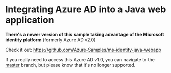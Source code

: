 # Integrating Azure AD into a Java web application

**There's a newer version of this sample taking advantage of the Microsoft identity platform** (formerly Azure AD v2.0)

 Check it out: https://github.com/Azure-Samples/ms-identity-java-webapp

 If you really need to access this Azure AD v1.0, you can navigate to the [master](https://github.com/Azure-Samples/active-directory-java-webapp-openidconnect/tree/master) branch, but please know that it's no longer supported.